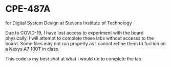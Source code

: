 # CPE-487A
for Digital System Design at Stevens Institute of Technology

Due to COVID-19, I have lost access to experiment with the board physically. I will attempt to complete these labs without accesss to the board. Some files may not run properly as I cannot refine them to fuction on a Nexys A7 100T in class. 

This code is my best shot at what I would do to complete the lab.
